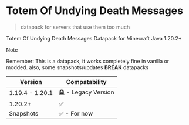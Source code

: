 # Totem Of Undying Death Messages

> datapack for servers that use them too much

Totem Of Undying Death Messages Datapack for Minecraft Java 1.20.2+

> [!NOTE]
> Remember: This is a datapack, it works completely fine in vanilla or modded.
> also, some snapshots/updates **BREAK** datapacks

| Version | Compatability |
| ------------- | ------------- |
| 1.19.4 - 1.20.1  | 🪦 - Legacy Version  |
| 1.20.2+ | ✅ |
| Snapshots | ✅ - For now|

